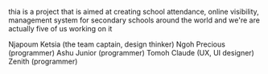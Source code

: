 thia is a project  that is aimed at creating school attendance, online visibility,
management system for secondary schools around the world and we're are actually five of us working on it

Njapoum Ketsia (the team captain, design thinker)
Ngoh Precious (programmer)
Ashu Junior (programmer)
Tomoh Claude (UX, UI designer)
Zenith (programmer)

